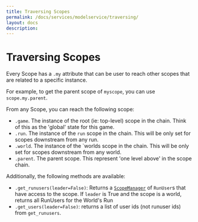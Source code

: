 ```yaml
---
title: Traversing Scopes
permalink: /docs/services/modelservice/traversing/
layout: docs
description:
---
```


# Traversing Scopes

Every Scope has a `.my` attribute that can be user to reach other scopes that are related to a specific instance.

For example, to get the parent scope of `myscope`, you can use `scope.my.parent`.

From any Scope, you can reach the following scope:

* `.game`. The instance of the root (ie: top-level) scope in the chain. Think of this as the 'global' state for this game.
* `.run`. The instance of the `run` scope in the chain. This will be only set for scopes downstream from any run.
* `.world`. The instance of the `worlds scope in the chain. This will be only set for scopes downstream from any world.
* `.parent`. The parent scope. This represent 'one level above' in the scope chain.

Additionally, the following methods are available:

* `.get_runusers(leader=False)`: Returns a [`ScopeManager`](./scopemanager.md) of `RunUser`s that have access to the scope. If `leader` is True and the scope is a world, returns all RunUsers for the World's Run
* `.get_users(leader=False)`: returns a list of user ids (not runuser ids) from `get_runusers`.
